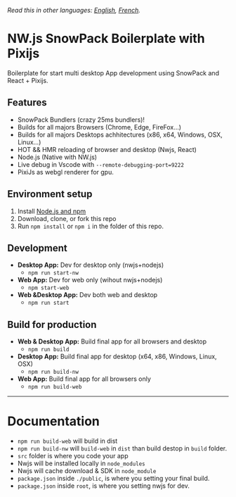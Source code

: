 _Read this in other languages: [English](README.md), [French](README.fr.md)._

# NW.js SnowPack Boilerplate with Pixijs

Boilerplate for start multi desktop App development using SnowPack and React + Pixijs.

## Features

- SnowPack Bundlers (crazy 25ms bundlers)!
- Builds for all majors Browsers (Chrome, Edge, FireFox...)
- Builds for all majors Desktops achhitectures (x86, x64, Windows, OSX, Linux...)
- HOT && HMR reloading of browser and desktop (Nwjs, React)
- Node.js (Native with NW.js)
- Live debug in Vscode with `--remote-debugging-port=9222`
- PixiJs as webgl renderer for gpu.

## Environment setup

1. Install [Node.js and npm](https://nodejs.org)
2. Download, clone, or fork this repo
3. Run `npm install` or `npm i` in the folder of this repo.

## Development

- **Desktop App:** Dev for desktop only (nwjs+nodejs)
  - `npm run start-nw`
- **Web App:** Dev for web only (wihout nwjs+nodejs)
  - `npm start-web`
- **Web &Desktop App:** Dev both web and desktop
  - `npm run start`

## Build for production

- **Web & Desktop App:** Build final app for all browsers and desktop
  - `npm run build`
- **Desktop App:** Build final app for desktop (x64, x86, Windows, Linux, OSX)
  - `npm run build-nw`
- **Web App:** Build final app for all browsers only
  - `npm run build-web`

---

# Documentation

- `npm run build-web` will build in dist
- `npm run build-nw` will `build-web` in `dist` than build destop in `build` folder.
- `src` folder is where you code your app
- Nwjs will be installed locally in `node_modules`
- Nwjs will cache download & SDK in `node_module`
- `package.json` inside `./public`, is where you setting your final build.
- `package.json` inside `root`, is where you setting nwjs for dev.
